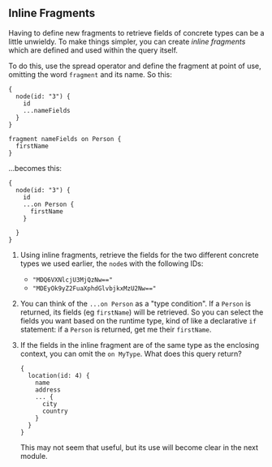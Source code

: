 
## Inline Fragments

Having to define new fragments to retrieve fields of concrete types can be a little unwieldy. To make things simpler, you can create _inline fragments_ which are defined and used within the query itself.

To do this, use the spread operator and define the fragment at point of use, omitting the word `fragment` and its name. So this:

```
{
  node(id: "3") {
    id
    ...nameFields
  }
}

fragment nameFields on Person {
  firstName
}
```

…becomes this:

```
{
  node(id: "3") {
    id
    ...on Person {
      firstName
    }

  }
}
```

1. Using inline fragments, retrieve the fields for the two different concrete types we used earlier, the `node`s with the following IDs:

    - `"MDQ6VXNlcjU3MjQzNw=="`
    - `"MDEyOk9yZ2FuaXphdGlvbjkxMzU2Nw=="`

2. You can think of the `...on Person` as a "type condition". If a `Person` is returned, its fields (eg `firstName`) will be retrieved. So you can select the fields you want based on the runtime type, kind of like a declarative `if` statement: if a `Person` is returned, get me their `firstName`.

3. If the fields in the inline fragment are of the same type as the enclosing context, you can omit the `on MyType`. What does this query return?

    ```
    {
      location(id: 4) {
        name
        address
        ... {
          city
          country
        }
      }
    }
    ```

   This may not seem that useful, but its use will become clear in the next module.
